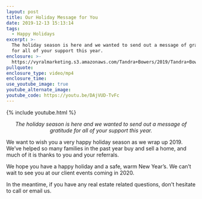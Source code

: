 ```yaml
---
layout: post
title: Our Holiday Message for You
date: 2019-12-13 15:13:14
tags:
  - Happy Holidays
excerpt: >-
  The holiday season is here and we wanted to send out a message of gratitude
  for all of your support this year.
enclosure: >-
  https://vyralmarketing.s3.amazonaws.com/Tandra+Bowers/2019/Tandra+Bowers+Video+Blog+Happy+Holidays.mp4
pullquote:
enclosure_type: video/mp4
enclosure_time:
use_youtube_image: true
youtube_alternate_image:
youtube_code: https://youtu.be/DAjVUD-TvFc
---
```


{% include youtube.html %}

<p style="text-align: center;"><em>The holiday season is here and we wanted to send out a message of gratitude for all of your support this year.</em></p>

We want to wish you a very happy holiday season as we wrap up 2019. We’ve helped so many families in the past year buy and sell a home, and much of it is thanks to you and your referrals.

We hope you have a happy holiday and a safe, warm New Year’s. We can’t wait to see you at our client events coming in 2020.

In the meantime, if you have any real estate related questions, don't hesitate to call or email us.